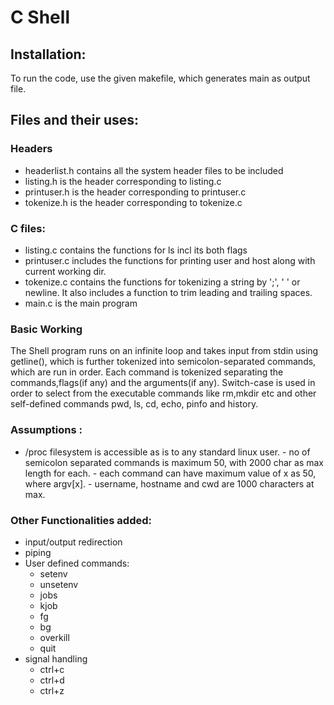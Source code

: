 # C Shell
## Installation:
To run the code, use the given makefile, which generates main as output file.
## Files and their uses:
   ### Headers
   - headerlist.h contains all the system header files to be included
   - listing.h is the header corresponding to listing.c
   - printuser.h is the header corresponding to printuser.c
   - tokenize.h is the header corresponding to tokenize.c
   
 ### C files:
   - listing.c contains the functions for ls incl its both flags 
   - printuser.c includes the functions for printing user and host along with current working dir.
   - tokenize.c contains the functions for tokenizing a string by ';', ' ' or newline. It also includes a function to trim leading and trailing spaces.
   - main.c is the main program 
### Basic Working
The Shell program runs on an infinite loop and takes input from stdin using getline(), which is further tokenized into semicolon-separated commands, which are run in order. Each command is tokenized separating the commands,flags(if any) and the arguments(if any). Switch-case is used in order to select from the executable commands like rm,mkdir etc and other self-defined commands pwd, ls, cd, echo, pinfo and history.

### Assumptions :
   - /proc filesystem is accessible as is to any standard linux user.
    - no of semicolon separated commands is maximum 50, with 2000 char as max length for each.
    - each command can have maximum value of x as 50, where argv[x].
    - username, hostname and cwd are 1000 characters at max.

### Other Functionalities added:
- input/output redirection
- piping
- User defined commands:
	- setenv 
	- unsetenv
	- jobs
	- kjob
	- fg 
	- bg
	- overkill
	- quit
- signal handling
	- ctrl+c
	- ctrl+d
	- ctrl+z
